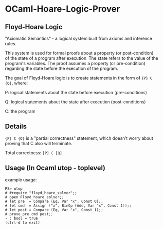 # OCaml-Hoare-Logic-Prover

## Floyd-Hoare Logic
"Axiomatic Semantics" - a logical system built from axioms and inference rules.

This system is used for formal proofs about a property (or post-condition) of the state of a program after execution.
The state refers to the value of the program's variables.
The proof assumes a property (or pre-condition) regarding the state before the execution of the program.

The goal of Floyd-Hoare logic is to create statements in the form of ```{P} C {Q}```, where:

P: logical statements about the state before execution (pre-conditions)

Q: logical statements about the state after execution (post-conditions)

C: the program

## Details
```{P} C {Q}``` is a "partial correctness" statement, which doesn't worry about proving that C also will terminate.

Total correctness: ```[P] C [Q]```

## Usage (In Ocaml utop - toplevel)
example usage:


```
PS> utop
# #require "floyd_hoare_solver";;
# open Floyd_hoare_solver;;
# let pre  = Compare (Eq, Var "x", Const 0);;
# let cmd  = Assign ("x", BinOp (Add, Var "x", Const 1));;
# let post = Compare (Eq, Var "x", Const 1);;
# prove pre cmd post;;
- : bool = true
(ctrl-d to exit)
```

